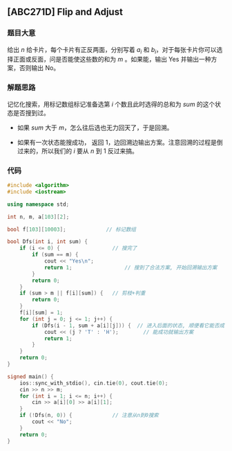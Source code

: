 ## [ABC271D] Flip and Adjust

### 题目大意

给出 $n$ 给卡片，每个卡片有正反两面，分别写着 $a_i$ 和 $b_i$，对于每张卡片你可以选择正面或反面，问是否能使这些数的和为 $m$ 。如果能，输出 Yes 并输出一种方案，否则输出 No。

### 解题思路

记忆化搜索，用标记数组标记准备选第 $i$ 个数且此时选得的总和为 $sum$ 的这个状态是否搜到过。

- 如果 $sum$ 大于 $m$，怎么往后选也无力回天了，于是回溯。

- 如果有一次状态能搜成功， 返回 $1$，边回溯边输出方案。注意回溯的过程是倒过来的，所以我们的 $i$ 要从 $n$ 到 $1$ 反过来搞。

### 代码

```c++
#include <algorithm>
#include <iostream>

using namespace std;

int n, m, a[103][2];

bool f[103][10003];             // 标记数组

bool Dfs(int i, int sum) {
	if (i <= 0) {                 // 搜完了
		if (sum == m) {
			cout << "Yes\n";
			return 1;                 // 搜到了合法方案, 开始回溯输出方案 
		}
		return 0;
	}
	if (sum > m || f[i][sum]) {   // 剪枝+判重 
		return 0;
	}
	f[i][sum] = 1;
	for (int j = 0; j <= 1; j++) {
		if (Dfs(i - 1, sum + a[i][j])) {  // 进入后面的状态, 顺便看它能否成功 
			cout << (j ? 'T' : 'H');        // 能成功就输出方案 
			return 1;
		}
	}
	return 0;
}

signed main() {
	ios::sync_with_stdio(), cin.tie(0), cout.tie(0);
	cin >> n >> m;
	for (int i = 1; i <= n; i++) {
		cin >> a[i][0] >> a[i][1];
	}
	if (!Dfs(n, 0)) {             // 注意从n到0搜索 
		cout << "No";
	}
	return 0;
}
```